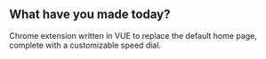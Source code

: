 ## What have you made today?
Chrome extension written in VUE to replace the default home page, complete with a customizable speed dial.

